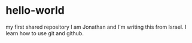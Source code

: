 # hello-world
my first shared repository
I am Jonathan and I'm writing this from Israel.
I learn how to use git and github.
